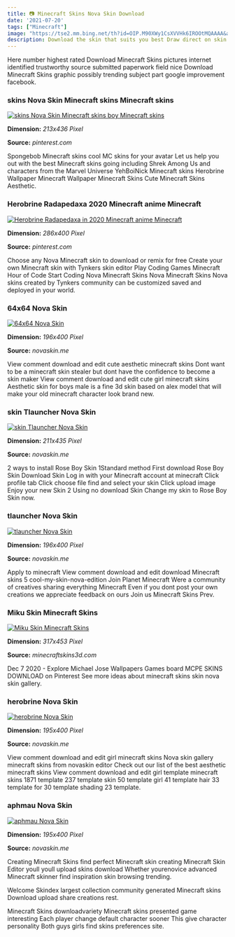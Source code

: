 ```yaml
---
title: 📷 Minecraft Skins Nova Skin Download
date: '2021-07-20'
tags: ["Minecraft"]
image: "https://tse2.mm.bing.net/th?id=OIP.M90XWy1CsXVVHk6IROOtMQAAAA&amp;pid=15.1"
description: Download the skin that suits you best Draw direct on skin preview Click to toggle layerpart visibility Boy skin assasin blue creeper boy with hat Nova skin g
---
```




Here number highest rated Download Minecraft Skins pictures internet identified trustworthy source submitted paperwork field nice Download Minecraft Skins graphic possibly trending subject part google improvement facebook.



### skins Nova Skin Minecraft skins Minecraft skins 

[![skins  Nova Skin  Minecraft skins boy Minecraft skins ](https://i.pinimg.com/736x/ee/59/59/ee5959e5229836dabf3fba6c5c70ca40.jpg)](https://i.pinimg.com/736x/ee/59/59/ee5959e5229836dabf3fba6c5c70ca40.jpg)


**Dimension:** _213x436 Pixel_ 

**Source:** _pinterest.com_ 


Spongebob Minecraft skins cool MC skins for your avatar Let us help you out with the best Minecraft skins going including Shrek Among Us and characters from the Marvel Universe YehBoiNick Minecraft skins Herobrine Wallpaper Minecraft Wallpaper Minecraft Skins Cute Minecraft Skins Aesthetic.


### Herobrine Radapedaxa 2020 Minecraft anime Minecraft 

[![Herobrine Radapedaxa in 2020  Minecraft anime Minecraft ](https://i.pinimg.com/736x/e1/65/95/e16595e43a393fa72c66a56f6efce2f6.jpg)](https://i.pinimg.com/736x/e1/65/95/e16595e43a393fa72c66a56f6efce2f6.jpg)


**Dimension:** _286x400 Pixel_ 

**Source:** _pinterest.com_ 


Choose any Nova Minecraft skin to download or remix for free Create your own Minecraft skin with Tynkers skin editor Play Coding Games Minecraft Hour of Code Start Coding Nova Minecraft Skins Nova Minecraft Skins Nova skins created by Tynkers community can be customized saved and deployed in your world.


### 64x64 Nova Skin

[![64x64  Nova Skin](https://lh3.googleusercontent.com/tJ9IodTwrZhIwvGJ67VCZkI2QZrdLrafcpz4X3zsELOHxH3qbOVAeh0_2vFoOky4dtTz1XNkZBentxCgZJLACg=s400)](https://lh3.googleusercontent.com/tJ9IodTwrZhIwvGJ67VCZkI2QZrdLrafcpz4X3zsELOHxH3qbOVAeh0_2vFoOky4dtTz1XNkZBentxCgZJLACg=s400)


**Dimension:** _196x400 Pixel_ 

**Source:** _novaskin.me_ 


View comment download and edit cute aesthetic minecraft skins Dont want to be a minecraft skin stealer but dont have the confidence to become a skin maker View comment download and edit cute girl minecraft skins Aesthetic skin for boys male is a fine 3d skin based on alex model that will make your old minecraft character look brand new.


### skin Tlauncher Nova Skin

[![skin Tlauncher  Nova Skin](https://lh3.googleusercontent.com/J8FNGvGbxZJbGt3OtQSjIqtcdTChTFbhy-Uxky140fnpZ7bug3t_-f-uE8vJMk7CDyvkxTMhe1OEVoN8d8ps88c=s500)](https://lh3.googleusercontent.com/J8FNGvGbxZJbGt3OtQSjIqtcdTChTFbhy-Uxky140fnpZ7bug3t_-f-uE8vJMk7CDyvkxTMhe1OEVoN8d8ps88c=s500)


**Dimension:** _211x435 Pixel_ 

**Source:** _novaskin.me_ 


2 ways to install Rose Boy Skin 1Standard method First download Rose Boy Skin Download Skin Log in with your Minecraft account at minecraft Click profile tab Click choose file find and select your skin Click upload image Enjoy your new Skin 2 Using no download Skin Change my skin to Rose Boy Skin now.


### tlauncher Nova Skin

[![tlauncher  Nova Skin](https://lh3.googleusercontent.com/o2RHyLZ-lk3HxnSXId8sHU1LXyesYv5CzAp3VswAn_zmqDIilWF05jo84S1qzaqlOEgCd21A1W30qjxBdq1fF5s=s400)](https://lh3.googleusercontent.com/o2RHyLZ-lk3HxnSXId8sHU1LXyesYv5CzAp3VswAn_zmqDIilWF05jo84S1qzaqlOEgCd21A1W30qjxBdq1fF5s=s400)


**Dimension:** _196x400 Pixel_ 

**Source:** _novaskin.me_ 


Apply to minecraft View comment download and edit download Minecraft skins 5 cool-my-skin-nova-edition Join Planet Minecraft Were a community of creatives sharing everything Minecraft Even if you dont post your own creations we appreciate feedback on ours Join us Minecraft Skins Prev.


### Miku Skin Minecraft Skins

[![Miku Skin  Minecraft Skins](http://www.minecraftskins3d.com/wp-content/uploads/skins/skin-images/miku-skin-1237392/miku-skin-1237392-05.png)](http://www.minecraftskins3d.com/wp-content/uploads/skins/skin-images/miku-skin-1237392/miku-skin-1237392-05.png)


**Dimension:** _317x453 Pixel_ 

**Source:** _minecraftskins3d.com_ 


Dec 7 2020 - Explore Michael Jose Wallpapers Games board MCPE SKINS DOWNLOAD on Pinterest See more ideas about minecraft skins skin nova skin gallery.


### herobrine Nova Skin

[![herobrine  Nova Skin](http://lh3.googleusercontent.com/Mu8jwf8nwZ1eykJmMrrMRwocmNj1mGKgEkdZPrt49wDsyOiaK8e_6dxOwoUB47OByfzPOTcLO1dJV3B2ffbRgw=s400)](http://lh3.googleusercontent.com/Mu8jwf8nwZ1eykJmMrrMRwocmNj1mGKgEkdZPrt49wDsyOiaK8e_6dxOwoUB47OByfzPOTcLO1dJV3B2ffbRgw=s400)


**Dimension:** _195x400 Pixel_ 

**Source:** _novaskin.me_ 


View comment download and edit girl minecraft skins Nova skin gallery minecraft skins from novaskin editor Check out our list of the best aesthetic minecraft skins View comment download and edit girl template minecraft skins 1871 template 237 template skin 50 template girl 41 template hair 33 template for 30 template shading 23 template.


### aphmau Nova Skin

[![aphmau  Nova Skin](https://lh3.googleusercontent.com/ZMja12MErFRX6V32Yb4PtE0xDVC4dPCt68sakJE4BI5Yy4fA65Rdwv0ceeAnjrn1FLJI50uRDAALyZS-CagZQQ=s400)](https://lh3.googleusercontent.com/ZMja12MErFRX6V32Yb4PtE0xDVC4dPCt68sakJE4BI5Yy4fA65Rdwv0ceeAnjrn1FLJI50uRDAALyZS-CagZQQ=s400)


**Dimension:** _195x400 Pixel_ 

**Source:** _novaskin.me_ 



Creating Minecraft Skins find perfect Minecraft skin creating Minecraft Skin Editor youll youll upload skins download Whether yourenovice advanced Minecraft skinner find inspiration skin browsing trending.


Welcome Skindex largest collection community generated Minecraft skins Download upload share creations rest.


Minecraft Skins downloadvariety Minecraft skins presented game interesting Each player change default character sooner This give character personality Both guys girls find skins preferences site.




